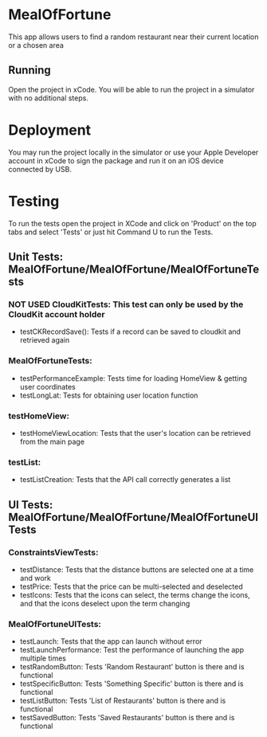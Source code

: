 # MealOfFortune
This app allows users to find a random restaurant near their current location or a chosen area

## Running
Open the project in xCode. You will be able to run the project in a simulator with no additional steps.


# Deployment
You may run the project locally in the simulator or use your Apple Developer account in xCode to sign the package and run it on an iOS device connected by USB.

# Testing
To run the tests open the project in XCode and click on 'Product' on the top tabs and select 'Tests' or just hit Command U to run the Tests.

## Unit Tests: MealOfFortune/MealOfFortune/MealOfFortuneTests
### NOT USED CloudKitTests: This test can only be used by the CloudKit account holder
- testCKRecordSave(): Tests if a record can be saved to cloudkit and retrieved again

### MealOfFortuneTests:
- testPerformanceExample: Tests time for loading HomeView & getting user coordinates
- testLongLat: Tests for obtaining user location function

### testHomeView:
- testHomeViewLocation: Tests that the user's location can be retrieved from the main page

### testList:
- testListCreation: Tests that the API call correctly generates a list

## UI Tests: MealOfFortune/MealOfFortune/MealOfFortuneUITests
### ConstraintsViewTests:
- testDistance: Tests that the distance buttons are selected one at a time and work
- testPrice: Tests that the price can be multi-selected and deselected
- testIcons: Tests that the icons can select, the terms change the icons, and that the icons deselect upon the term changing

### MealOfFortuneUITests:
- testLaunch: Tests that the app can launch without error
- testLaunchPerformance: Test the performance of launching the app multiple times
- testRandomButton: Tests 'Random Restaurant' button is there and is functional
- testSpecificButton: Tests 'Something Specific' button is there and is functional
- testListButton: Tests 'List of Restaurants' button is there and is functional
- testSavedButton: Tests 'Saved Restaurants' button is there and is functional
